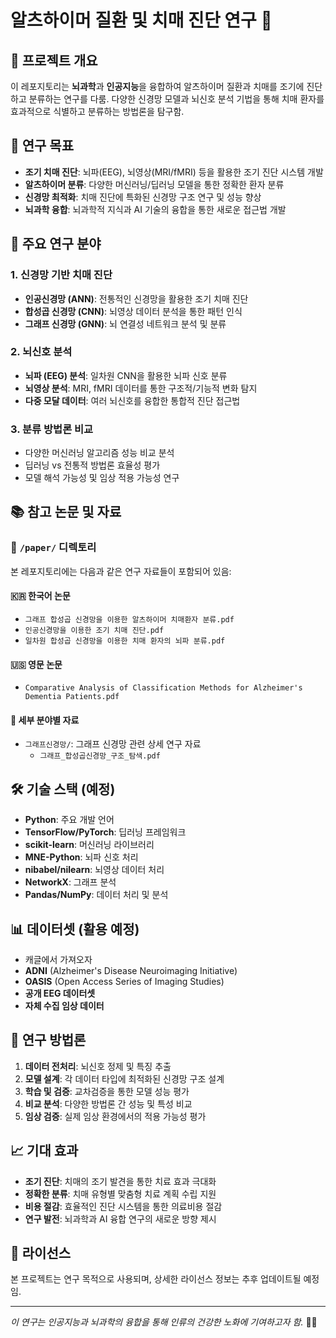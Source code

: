 # 알츠하이머 질환 및 치매 진단 연구 🧠

## 📖 프로젝트 개요
이 레포지토리는 **뇌과학**과 **인공지능**을 융합하여 알츠하이머 질환과 치매를 조기에 진단하고 분류하는 연구를 다룸. 다양한 신경망 모델과 뇌신호 분석 기법을 통해 치매 환자를 효과적으로 식별하고 분류하는 방법론을 탐구함.

## 🎯 연구 목표
- **조기 치매 진단**: 뇌파(EEG), 뇌영상(MRI/fMRI) 등을 활용한 조기 진단 시스템 개발
- **알츠하이머 분류**: 다양한 머신러닝/딥러닝 모델을 통한 정확한 환자 분류
- **신경망 최적화**: 치매 진단에 특화된 신경망 구조 연구 및 성능 향상
- **뇌과학 융합**: 뇌과학적 지식과 AI 기술의 융합을 통한 새로운 접근법 개발

## 🧬 주요 연구 분야

### 1. 신경망 기반 치매 진단
- **인공신경망 (ANN)**: 전통적인 신경망을 활용한 조기 치매 진단
- **합성곱 신경망 (CNN)**: 뇌영상 데이터 분석을 통한 패턴 인식
- **그래프 신경망 (GNN)**: 뇌 연결성 네트워크 분석 및 분류

### 2. 뇌신호 분석
- **뇌파 (EEG) 분석**: 일차원 CNN을 활용한 뇌파 신호 분류
- **뇌영상 분석**: MRI, fMRI 데이터를 통한 구조적/기능적 변화 탐지
- **다중 모달 데이터**: 여러 뇌신호를 융합한 통합적 진단 접근법

### 3. 분류 방법론 비교
- 다양한 머신러닝 알고리즘 성능 비교 분석
- 딥러닝 vs 전통적 방법론 효율성 평가
- 모델 해석 가능성 및 임상 적용 가능성 연구

## 📚 참고 논문 및 자료

### 📁 `/paper/` 디렉토리
본 레포지토리에는 다음과 같은 연구 자료들이 포함되어 있음:

#### 🇰🇷 한국어 논문
- `그래프 합성곱 신경망을 이용한 알츠하이머 치매환자 분류.pdf`
- `인공신경망을 이용한 조기 치매 진단.pdf`
- `일차원 합성곱 신경망을 이용한 치매 환자의 뇌파 분류.pdf`

#### 🇺🇸 영문 논문
- `Comparative Analysis of Classification Methods for Alzheimer's Dementia Patients.pdf`

#### 📂 세부 분야별 자료
- `그래프신경망/`: 그래프 신경망 관련 상세 연구 자료
  - `그래프_합성곱신경망_구조_탐색.pdf`

## 🛠️ 기술 스택 (예정)
- **Python**: 주요 개발 언어
- **TensorFlow/PyTorch**: 딥러닝 프레임워크
- **scikit-learn**: 머신러닝 라이브러리
- **MNE-Python**: 뇌파 신호 처리
- **nibabel/nilearn**: 뇌영상 데이터 처리
- **NetworkX**: 그래프 분석
- **Pandas/NumPy**: 데이터 처리 및 분석

## 📊 데이터셋 (활용 예정)
- 캐글에서 가져오자
- **ADNI** (Alzheimer's Disease Neuroimaging Initiative)
- **OASIS** (Open Access Series of Imaging Studies)
- **공개 EEG 데이터셋**
- **자체 수집 임상 데이터**

## 🔬 연구 방법론

1. **데이터 전처리**: 뇌신호 정제 및 특징 추출
2. **모델 설계**: 각 데이터 타입에 최적화된 신경망 구조 설계
3. **학습 및 검증**: 교차검증을 통한 모델 성능 평가
4. **비교 분석**: 다양한 방법론 간 성능 및 특성 비교
5. **임상 검증**: 실제 임상 환경에서의 적용 가능성 평가

## 📈 기대 효과
- **조기 진단**: 치매의 조기 발견을 통한 치료 효과 극대화
- **정확한 분류**: 치매 유형별 맞춤형 치료 계획 수립 지원
- **비용 절감**: 효율적인 진단 시스템을 통한 의료비용 절감
- **연구 발전**: 뇌과학과 AI 융합 연구의 새로운 방향 제시


## 📄 라이선스
본 프로젝트는 연구 목적으로 사용되며, 상세한 라이선스 정보는 추후 업데이트될 예정임.

---
*이 연구는 인공지능과 뇌과학의 융합을 통해 인류의 건강한 노화에 기여하고자 함.* 🧠✨
